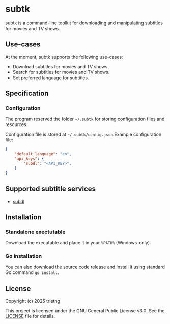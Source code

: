 # subtk

subtk is a command-line toolkit for downloading and manipulating subtitles for movies and TV shows.

## Use-cases

At the moment, subtk supports the following use-cases:

- Download subtitles for movies and TV shows.
- Search for subtitles for movies and TV shows.
- Set preferred language for subtitles.

## Specification

### Configuration

The program reserved the folder `~/.subtk` for storing configuration files and resources.

Configuration file is stored at `~/.subtk/config.json`.Example configuration file:

```json
{
    "default_language": "en",
    "api_keys": {
        "subdl": "<API_KEY>",
    }
}
```

## Supported subtitle services

- [subdl](https://subdl.com/)

## Installation

### Standalone exectutable

Download the executable and place it in your `%PATH%` (Windows-only).

### Go installation

You can also download the source code release and install it using standard Go command `go install`.

## License

Copyright (c) 2025 trietng

This project is licensed under the GNU General Public License v3.0. See the [LICENSE](LICENSE) file for details.